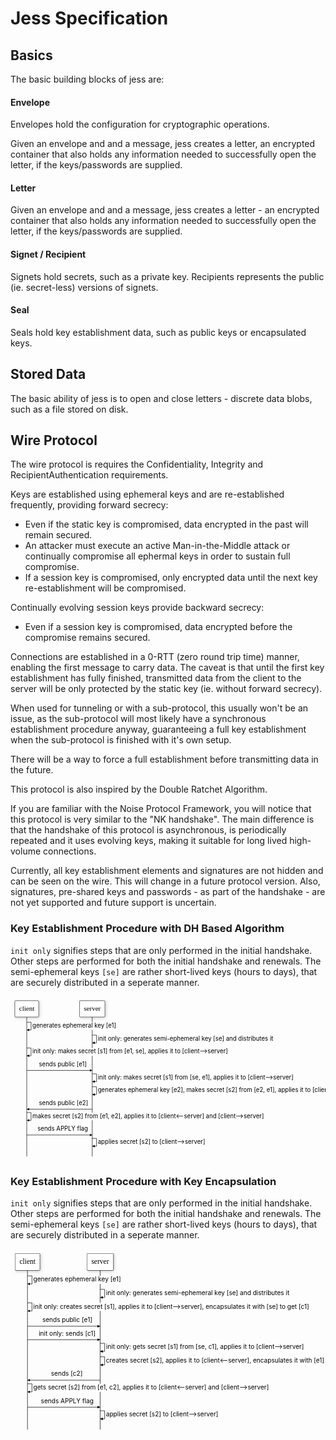 # Jess Specification

## Basics

The basic building blocks of jess are:

#### Envelope

Envelopes hold the configuration for cryptographic operations.

Given an envelope and and a message, jess creates a letter, an encrypted container that also holds any information needed to successfully open the letter, if the keys/passwords are supplied.

#### Letter

Given an envelope and and a message, jess creates a letter - an encrypted container that also holds any information needed to successfully open the letter, if the keys/passwords are supplied.

#### Signet / Recipient

Signets hold secrets, such as a private key. Recipients represents the public (ie. secret-less) versions of signets.

#### Seal

Seals hold key establishment data, such as public keys or encapsulated keys.

## Stored Data

The basic ability of jess is to open and close letters - discrete data blobs, such as a file stored on disk.

## Wire Protocol

The wire protocol is requires the Confidentiality, Integrity and RecipientAuthentication requirements.

Keys are established using ephemeral keys and are re-established frequently, providing forward secrecy:
- Even if the static key is compromised, data encrypted in the past will remain secured.
- An attacker must execute an active Man-in-the-Middle attack or continually compromise all ephermal keys in order to sustain full compromise.
- If a session key is compromised, only encrypted data until the next key re-establishment will be compromised.

Continually evolving session keys provide backward secrecy:
- Even if a session key is compromised, data encrypted before the compromise remains secured.

Connections are established in a 0-RTT (zero round trip time) manner, enabling the first message to carry data. The caveat is that until the first key establishment has fully finished, transmitted data from the client to the server will be only protected by the static key (ie. without forward secrecy).

When used for tunneling or with a sub-protocol, this usually won't be an issue, as the sub-protocol will most likely have a synchronous establishment procedure anyway, guaranteeing a full key establishment when the sub-protocol is finished with it's own setup.

There will be a way to force a full establishment before transmitting data in the future.

This protocol is also inspired by the Double Ratchet Algorithm.

If you are familiar with the Noise Protocol Framework, you will notice that this protocol is very similar to the "NK handshake". The main difference is that the handshake of this protocol is asynchronous, is periodically repeated and it uses evolving keys, making it suitable for long lived high-volume connections.

Currently, all key establishment elements and signatures are not hidden and can be seen on the wire. This will change in a future protocol version. Also, signatures, pre-shared keys and passwords - as part of the handshake - are not yet supported and future support is uncertain.

### Key Establishment Procedure with DH Based Algorithm

`init only` signifies steps that are only performed in the initial handshake. Other steps are performed for both the initial handshake and renewals. The semi-ephemeral keys `[se]` are rather short-lived keys (hours to days), that are securely distributed in a seperate manner.

<svg xmlns="http://www.w3.org/2000/svg" id="mainsvg" width="731.720703125" height="382" viewBox="-10 -10 731.720703125 382"><defs><marker id="arrow" viewBox="0 0 10 10" refX="10" refY="5" markerWidth="6" markerHeight="6" orient="auto-start-reverse"><path d="M 0 0 L 10 5 L 0 10 z"/></marker><filter id="shadowfilter" x="-20%" y="-20%" width="150%" height="150%" filterUnits="objectBoundingBox" primitiveUnits="userSpaceOnUse" color-interpolation-filters="linearRGB"><feDropShadow stdDeviation="4 4" in="SourceGraphic" dx="1" dy="1" flood-color="#BABABA" flood-opacity="0.9" x="0%" y="0%" width="100%" height="100%" result="dropShadow"/></filter><filter id="shadowfilter2" x="0" y="0" width="200%" height="200%" filterUnits="userSpaceOnUse" color-interpolation-filters="sRGB"><feFlood flood-opacity="0" result="BackgroundImageFix"/><feColorMatrix in="SourceAlpha" type="matrix" values="0 0 0 0 0 0 0 0 0 0 0 0 0 0 0 0 0 0 127 0"/><feOffset dy="4" dx="2"/><feGaussianBlur stdDeviation="2"/><feColorMatrix type="matrix" values="0 0 0 0 0 0 0 0 0 0 0 0 0 0 0 0 0 0 0.25 0"/><feBlend mode="normal" in2="BackgroundImageFix" result="effect1_dropShadow"/><feBlend mode="normal" in="SourceGraphic" in2="effect1_dropShadow" result="shape"/></filter></defs><g transform="translate(0, 0)"><rect width="55.5390625" height="38" stroke="#555656" fill="white" stroke-width="1.3" transform="translate(0, 0)" rx="2" filter="url(#shadowfilter)"/><text fill="black" font-size="16" font-weight="normal" transform="translate(10, 19)" alignment-baseline="middle" font-family="Bookman"> client </text></g><g transform="translate(150.287109375, 0)"><rect width="59.0859375" height="38" stroke="#555656" fill="white" stroke-width="1.3" transform="translate(0, 0)" rx="2" filter="url(#shadowfilter)"/><text fill="black" font-size="16" font-weight="normal" transform="translate(10, 19)" alignment-baseline="middle" font-family="Bookman"> server </text></g><path d="M 27.76953125,50 L 37.76953125 50 L 37.76953125 68 L 27.76953125 68" fill="none" stroke="black" stroke-dasharray="none" stroke-width="1" marker-end="url(#arrow)"/><path d="M 179.830078125,80 L 189.830078125 80 L 189.830078125 98 L 179.830078125 98" fill="none" stroke="black" stroke-dasharray="none" stroke-width="1" marker-end="url(#arrow)"/><path d="M 27.76953125,110 L 37.76953125 110 L 37.76953125 128 L 27.76953125 128" fill="none" stroke="black" stroke-dasharray="none" stroke-width="1" marker-end="url(#arrow)"/><path d="M 27.76953125,162 L 179.830078125 162" fill="none" stroke="black" stroke-dasharray="none" stroke-width="1" marker-end="url(#arrow)"/><path d="M 179.830078125,170 L 189.830078125 170 L 189.830078125 188 L 179.830078125 188" fill="none" stroke="black" stroke-dasharray="none" stroke-width="1" marker-end="url(#arrow)"/><path d="M 179.830078125,200 L 189.830078125 200 L 189.830078125 218 L 179.830078125 218" fill="none" stroke="black" stroke-dasharray="none" stroke-width="1" marker-end="url(#arrow)"/><path d="M 179.830078125,252 L 27.76953125 252" fill="none" stroke="black" stroke-dasharray="none" stroke-width="1" marker-end="url(#arrow)"/><path d="M 27.76953125,260 L 37.76953125 260 L 37.76953125 278 L 27.76953125 278" fill="none" stroke="black" stroke-dasharray="none" stroke-width="1" marker-end="url(#arrow)"/><path d="M 27.76953125,312 L 179.830078125 312" fill="none" stroke="black" stroke-dasharray="none" stroke-width="1" marker-end="url(#arrow)"/><path d="M 179.830078125,320 L 189.830078125 320 L 189.830078125 338 L 179.830078125 338" fill="none" stroke="black" stroke-dasharray="none" stroke-width="1" marker-end="url(#arrow)"/><path d="M 27.76953125,38 L 27.76953125 362" fill="none" stroke="black" stroke-dasharray="none" stroke-width="1"/><path d="M 179.830078125,38 L 179.830078125 362" fill="none" stroke="black" stroke-dasharray="none" stroke-width="1"/><g transform="translate(39.76953125, 50)"><rect width="166.404296875" height="18" stroke="none" fill="white" stroke-width="1" transform="translate(0, 0)" rx="5"/><text fill="black" font-size="14" font-weight="normal" transform="translate(1, 9)" alignment-baseline="middle">generates ephemeral key [e1]</text></g><g transform="translate(191.830078125, 80)"><rect width="347.228515625" height="18" stroke="none" fill="white" stroke-width="1" transform="translate(0, 0)" rx="5"/><text fill="black" font-size="14" font-weight="normal" transform="translate(1, 9)" alignment-baseline="middle">init only: generates semi-ephemeral key [se] and distributes it</text></g><g transform="translate(39.76953125, 110)"><rect width="401.3828125" height="18" stroke="none" fill="white" stroke-width="1" transform="translate(0, 0)" rx="5"/><text fill="black" font-size="14" font-weight="normal" transform="translate(1, 9)" alignment-baseline="middle">init only: makes secret [s1] from [e1, se], applies it to [client—&gt;server]</text></g><g transform="translate(54.97900390625, 140)"><rect width="97.6416015625" height="18" stroke="none" fill="white" stroke-width="1" transform="translate(0, 0)" rx="5"/><text fill="black" font-size="14" font-weight="normal" transform="translate(1, 9)" alignment-baseline="middle">sends public [e1]</text></g><g transform="translate(191.830078125, 170)"><rect width="401.3828125" height="18" stroke="none" fill="white" stroke-width="1" transform="translate(0, 0)" rx="5"/><text fill="black" font-size="14" font-weight="normal" transform="translate(1, 9)" alignment-baseline="middle">init only: makes secret [s1] from [se, e1], applies it to [client—&gt;server]</text></g><g transform="translate(191.830078125, 200)"><rect width="519.890625" height="18" stroke="none" fill="white" stroke-width="1" transform="translate(0, 0)" rx="5"/><text fill="black" font-size="14" font-weight="normal" transform="translate(1, 9)" alignment-baseline="middle">generates ephemeral key [e2], makes secret [s2] from [e2, e1], applies it to [client&lt;—server]</text></g><g transform="translate(54.97900390625, 230)"><rect width="97.6416015625" height="18" stroke="none" fill="white" stroke-width="1" transform="translate(0, 0)" rx="5"/><text fill="black" font-size="14" font-weight="normal" transform="translate(1, 9)" alignment-baseline="middle">sends public [e2]</text></g><g transform="translate(39.76953125, 260)"><rect width="472.216796875" height="18" stroke="none" fill="white" stroke-width="1" transform="translate(0, 0)" rx="5"/><text fill="black" font-size="14" font-weight="normal" transform="translate(1, 9)" alignment-baseline="middle">makes secret [s2] from [e1, e2], applies it to [client&lt;—server] and [client—&gt;server]</text></g><g transform="translate(51.76953125, 290)"><rect width="104.060546875" height="18" stroke="none" fill="white" stroke-width="1" transform="translate(0, 0)" rx="5"/><text fill="black" font-size="14" font-weight="normal" transform="translate(1, 9)" alignment-baseline="middle">sends APPLY flag</text></g><g transform="translate(191.830078125, 320)"><rect width="217.4755859375" height="18" stroke="none" fill="white" stroke-width="1" transform="translate(0, 0)" rx="5"/><text fill="black" font-size="14" font-weight="normal" transform="translate(1, 9)" alignment-baseline="middle">applies secret [s2] to [client—&gt;server]</text></g></svg>

<!--
edit here:
www.diagram.codes/d/sequence

source:
alias c="client"
alias s="server"

c->c: "generates ephemeral key [e1]"
s->s: "init only: generates semi-ephemeral key [se] and distributes it"
c->c: "init only: makes secret [s1] from [e1, se], applies it to [client—>server]"

c->s: "sends public [e1]"
s->s: "init only: makes secret [s1] from [se, e1], applies it to [client—>server]"
s->s: "generates ephemeral key [e2], makes secret [s2] from [e2, e1], applies it to [client<—server]"

s->c: "sends public [e2]"
c->c: "makes secret [s2] from [e1, e2], applies it to [client<—server] and [client—>server]"

c->s: "sends APPLY flag"
s->s: "applies secret [s2] to [client—>server]"
-->

### Key Establishment Procedure with Key Encapsulation

`init only` signifies steps that are only performed in the initial handshake. Other steps are performed for both the initial handshake and renewals. The semi-ephemeral keys `[se]` are rather short-lived keys (hours to days), that are securely distributed in a seperate manner.

<svg xmlns="http://www.w3.org/2000/svg" id="mainsvg" width="700.4599609375" height="412" viewBox="-10 -10 700.4599609375 412"><defs><marker id="arrow" viewBox="0 0 10 10" refX="10" refY="5" markerWidth="6" markerHeight="6" orient="auto-start-reverse"><path d="M 0 0 L 10 5 L 0 10 z"/></marker><filter id="shadowfilter" x="-20%" y="-20%" width="150%" height="150%" filterUnits="objectBoundingBox" primitiveUnits="userSpaceOnUse" color-interpolation-filters="linearRGB"><feDropShadow stdDeviation="4 4" in="SourceGraphic" dx="1" dy="1" flood-color="#BABABA" flood-opacity="0.9" x="0%" y="0%" width="100%" height="100%" result="dropShadow"/></filter><filter id="shadowfilter2" x="0" y="0" width="200%" height="200%" filterUnits="userSpaceOnUse" color-interpolation-filters="sRGB"><feFlood flood-opacity="0" result="BackgroundImageFix"/><feColorMatrix in="SourceAlpha" type="matrix" values="0 0 0 0 0 0 0 0 0 0 0 0 0 0 0 0 0 0 127 0"/><feOffset dy="4" dx="2"/><feGaussianBlur stdDeviation="2"/><feColorMatrix type="matrix" values="0 0 0 0 0 0 0 0 0 0 0 0 0 0 0 0 0 0 0.25 0"/><feBlend mode="normal" in2="BackgroundImageFix" result="effect1_dropShadow"/><feBlend mode="normal" in="SourceGraphic" in2="effect1_dropShadow" result="shape"/></filter></defs><g transform="translate(0, 0)"><rect width="55.5390625" height="38" stroke="#555656" fill="white" stroke-width="1.3" transform="translate(0, 0)" rx="2" filter="url(#shadowfilter)"/><text fill="black" font-size="16" font-weight="normal" transform="translate(10, 19)" alignment-baseline="middle" font-family="Bookman"> client </text></g><g transform="translate(159.8232421875, 0)"><rect width="59.0859375" height="38" stroke="#555656" fill="white" stroke-width="1.3" transform="translate(0, 0)" rx="2" filter="url(#shadowfilter)"/><text fill="black" font-size="16" font-weight="normal" transform="translate(10, 19)" alignment-baseline="middle" font-family="Bookman"> server </text></g><path d="M 27.76953125,50 L 37.76953125 50 L 37.76953125 68 L 27.76953125 68" fill="none" stroke="black" stroke-dasharray="none" stroke-width="1" marker-end="url(#arrow)"/><path d="M 189.3662109375,80 L 199.3662109375 80 L 199.3662109375 98 L 189.3662109375 98" fill="none" stroke="black" stroke-dasharray="none" stroke-width="1" marker-end="url(#arrow)"/><path d="M 27.76953125,110 L 37.76953125 110 L 37.76953125 128 L 27.76953125 128" fill="none" stroke="black" stroke-dasharray="none" stroke-width="1" marker-end="url(#arrow)"/><path d="M 27.76953125,162 L 189.3662109375 162" fill="none" stroke="black" stroke-dasharray="none" stroke-width="1" marker-end="url(#arrow)"/><path d="M 27.76953125,192 L 189.3662109375 192" fill="none" stroke="black" stroke-dasharray="none" stroke-width="1" marker-end="url(#arrow)"/><path d="M 189.3662109375,200 L 199.3662109375 200 L 199.3662109375 218 L 189.3662109375 218" fill="none" stroke="black" stroke-dasharray="none" stroke-width="1" marker-end="url(#arrow)"/><path d="M 189.3662109375,230 L 199.3662109375 230 L 199.3662109375 248 L 189.3662109375 248" fill="none" stroke="black" stroke-dasharray="none" stroke-width="1" marker-end="url(#arrow)"/><path d="M 189.3662109375,282 L 27.76953125 282" fill="none" stroke="black" stroke-dasharray="none" stroke-width="1" marker-end="url(#arrow)"/><path d="M 27.76953125,290 L 37.76953125 290 L 37.76953125 308 L 27.76953125 308" fill="none" stroke="black" stroke-dasharray="none" stroke-width="1" marker-end="url(#arrow)"/><path d="M 27.76953125,342 L 189.3662109375 342" fill="none" stroke="black" stroke-dasharray="none" stroke-width="1" marker-end="url(#arrow)"/><path d="M 189.3662109375,350 L 199.3662109375 350 L 199.3662109375 368 L 189.3662109375 368" fill="none" stroke="black" stroke-dasharray="none" stroke-width="1" marker-end="url(#arrow)"/><path d="M 27.76953125,38 L 27.76953125 392" fill="none" stroke="black" stroke-dasharray="none" stroke-width="1"/><path d="M 189.3662109375,38 L 189.3662109375 392" fill="none" stroke="black" stroke-dasharray="none" stroke-width="1"/><g transform="translate(39.76953125, 50)"><rect width="166.404296875" height="18" stroke="none" fill="white" stroke-width="1" transform="translate(0, 0)" rx="5"/><text fill="black" font-size="14" font-weight="normal" transform="translate(1, 9)" alignment-baseline="middle">generates ephemeral key [e1]</text></g><g transform="translate(201.3662109375, 80)"><rect width="347.228515625" height="18" stroke="none" fill="white" stroke-width="1" transform="translate(0, 0)" rx="5"/><text fill="black" font-size="14" font-weight="normal" transform="translate(1, 9)" alignment-baseline="middle">init only: generates semi-ephemeral key [se] and distributes it</text></g><g transform="translate(39.76953125, 110)"><rect width="531.990234375" height="18" stroke="none" fill="white" stroke-width="1" transform="translate(0, 0)" rx="5"/><text fill="black" font-size="14" font-weight="normal" transform="translate(1, 9)" alignment-baseline="middle">init only: creates secret [s1], applies it to [client—&gt;server], encapsulates it with [se] to get [c1]</text></g><g transform="translate(59.7470703125, 140)"><rect width="97.6416015625" height="18" stroke="none" fill="white" stroke-width="1" transform="translate(0, 0)" rx="5"/><text fill="black" font-size="14" font-weight="normal" transform="translate(1, 9)" alignment-baseline="middle">sends public [e1]</text></g><g transform="translate(51.76953125, 170)"><rect width="113.5966796875" height="18" stroke="none" fill="white" stroke-width="1" transform="translate(0, 0)" rx="5"/><text fill="black" font-size="14" font-weight="normal" transform="translate(1, 9)" alignment-baseline="middle">init only: sends [c1]</text></g><g transform="translate(201.3662109375, 200)"><rect width="388.1689453125" height="18" stroke="none" fill="white" stroke-width="1" transform="translate(0, 0)" rx="5"/><text fill="black" font-size="14" font-weight="normal" transform="translate(1, 9)" alignment-baseline="middle">init only: gets secret [s1] from [se, c1], applies it to [client—&gt;server]</text></g><g transform="translate(201.3662109375, 230)"><rect width="479.09375" height="18" stroke="none" fill="white" stroke-width="1" transform="translate(0, 0)" rx="5"/><text fill="black" font-size="14" font-weight="normal" transform="translate(1, 9)" alignment-baseline="middle">creates secret [s2], applies it to [client&lt;—server], encapsulates it with [e1] to get [c2]</text></g><g transform="translate(78.99365234375, 260)"><rect width="59.1484375" height="18" stroke="none" fill="white" stroke-width="1" transform="translate(0, 0)" rx="5"/><text fill="black" font-size="14" font-weight="normal" transform="translate(1, 9)" alignment-baseline="middle">sends [c2]</text></g><g transform="translate(39.76953125, 290)"><rect width="459.0029296875" height="18" stroke="none" fill="white" stroke-width="1" transform="translate(0, 0)" rx="5"/><text fill="black" font-size="14" font-weight="normal" transform="translate(1, 9)" alignment-baseline="middle">gets secret [s2] from [e1, c2], applies it to [client&lt;—server] and [client—&gt;server]</text></g><g transform="translate(56.53759765625, 320)"><rect width="104.060546875" height="18" stroke="none" fill="white" stroke-width="1" transform="translate(0, 0)" rx="5"/><text fill="black" font-size="14" font-weight="normal" transform="translate(1, 9)" alignment-baseline="middle">sends APPLY flag</text></g><g transform="translate(201.3662109375, 350)"><rect width="217.4755859375" height="18" stroke="none" fill="white" stroke-width="1" transform="translate(0, 0)" rx="5"/><text fill="black" font-size="14" font-weight="normal" transform="translate(1, 9)" alignment-baseline="middle">applies secret [s2] to [client—&gt;server]</text></g></svg>

<!--
edit here:
www.diagram.codes/d/sequence

source:
alias c="client"
alias s="server"

c->c: "generates ephemeral key [e1]"
s->s: "init only: generates semi-ephemeral key [se] and distributes it"
c->c: "init only: creates secret [s1], applies it to [client—>server], encapsulates it with [se] to get [c1]"

c->s: "sends public [e1]"
c->s: "init only: sends [c1]"
s->s: "init only: gets secret [s1] from [se, c1], applies it to [client—>server]"
s->s: "creates secret [s2], applies it to [client<—server], encapsulates it with [e1] to get [c2]"

s->c: "sends [c2]"
c->c: "gets secret [s2] from [e1, c2], applies it to [client<—server] and [client—>server]"

c->s: "sends APPLY flag"
s->s: "applies secret [s2] to [client—>server]"
-->

